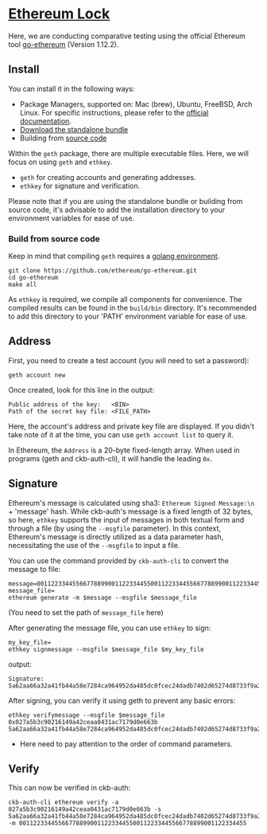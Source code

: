 # [Ethereum Lock](../README.md)

Here, we are conducting comparative testing using the official Ethereum tool [go-ethereum](https://geth.ethereum.org/) (Version 1.12.2).

## Install
You can install it in the following ways:

* Package Managers, supported on: Mac (brew), Ubuntu, FreeBSD, Arch Linux. For specific instructions, please refer to the [official documentation](https://geth.ethereum.org/docs/getting-started/installing-geth).
* [Download the standalone bundle](https://geth.ethereum.org/downloads)
* Building from [source code](https://github.com/ethereum/go-ethereum)

Within the `geth` package, there are multiple executable files. Here, we will focus on using `geth` and `ethkey`.

* `geth` for creating accounts and generating addresses.
* `ethkey` for signature and verification.

Please note that if you are using the standalone bundle or building from source code, it's advisable to add the installation directory to your environment variables for ease of use.

### Build from source code
Keep in mind that compiling `geth` requires a [golang environment](https://go.dev/doc/install).

```
git clone https://github.com/ethereum/go-ethereum.git
cd go-ethereum
make all
```


As `ethkey` is required, we compile all components for convenience. The compiled results can be found in the `build/bin` directory. It's recommended to add this directory to your 'PATH' environment variable for ease of use.

## Address
First, you need to create a test account (you will need to set a password):
```shell
geth account new
```

Once created, look for this line in the output:
```
Public address of the key:   <BIN>
Path of the secret key file: <FILE_PATH>
```

Here, the account's address and private key file are displayed. If you didn't take note of it at the time, you can use `geth account list` to query it.

In Ethereum, the `Address` is a 20-byte fixed-length array. When used in programs (geth and ckb-auth-cli), it will handle the leading `0x`.

## Signature

Ethereum's message is calculated using sha3: `Ethereum Signed Message:\n` + 'message' hash. While ckb-auth's message is a fixed length of 32 bytes, so here, `ethkey` supports the input of messages in both textual form and through a file (by using the `--msgfile` parameter). In this context, Ethereum's message is directly utilized as a data parameter hash, necessitating the use of the `--msgfile` to input a file.

You can use the command provided by `ckb-auth-cli` to convert the message to file:
```
message=0011223344556677889900112233445500112233445566778899001122334455
message_file=
ethereum generate -m $message --msgfile $message_file
```
(You need to set the path of `message_file` here)

After generating the message file, you can use `ethkey` to sign:
```shell
my_key_file=
ethkey signmessage --msgfile $message_file $my_key_file
```
output:
```
Signature: 5a62aa66a32a41fb44a58e7284ca964952da485dc0fcec24dadb7402d65274d8733f9a2c34274c573d09743d04f25fdfb00ffee8d821a1422c7d3f4e97ce97e100
```

After signing, you can verify it using geth to prevent any basic errors:
```shell
ethkey verifymessage --msgfile $message_file 0x027a5b3c90216149a42ceaa0431ac7179d0e663b 5a62aa66a32a41fb44a58e7284ca964952da485dc0fcec24dadb7402d65274d8733f9a2c34274c573d09743d04f25fdfb00ffee8d821a1422c7d3f4e97ce97e100
```

* Here need to pay attention to the order of command parameters.

## Verify

This can now be verified in ckb-auth:

```shell
ckb-auth-cli ethereum verify -a 027a5b3c90216149a42ceaa0431ac7179d0e663b -s 5a62aa66a32a41fb44a58e7284ca964952da485dc0fcec24dadb7402d65274d8733f9a2c34274c573d09743d04f25fdfb00ffee8d821a1422c7d3f4e97ce97e100 -m 0011223344556677889900112233445500112233445566778899001122334455
```

